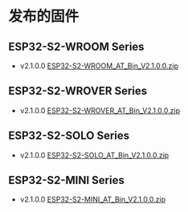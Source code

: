 发布的固件
=================

## ESP32-S2-WROOM Series

- v2.1.0.0 [ESP32-S2-WROOM_AT_Bin_V2.1.0.0.zip](https://download.espressif.com/esp_at/firmware/ESP32S2/ESP32-S2-WROOM/ESP32-S2-WROOM_AT_Bin_V2.1.0.0.zip)

## ESP32-S2-WROVER Series

- v2.1.0.0 [ESP32-S2-WROVER_AT_Bin_V2.1.0.0.zip](https://download.espressif.com/esp_at/firmware/ESP32S2/ESP32-S2-WROVER/ESP32-S2-WROVER_AT_Bin_V2.1.0.0.zip)

## ESP32-S2-SOLO Series

- v2.1.0.0 [ESP32-S2-SOLO_AT_Bin_V2.1.0.0.zip](https://download.espressif.com/esp_at/firmware/ESP32S2/ESP32-S2-SOLO/ESP32-S2-SOLO_AT_Bin_V2.1.0.0.zip)

## ESP32-S2-MINI Series

- v2.1.0.0 [ESP32-S2-MINI_AT_Bin_V2.1.0.0.zip](https://download.espressif.com/esp_at/firmware/ESP32S2/ESP32-S2-MINI/ESP32-S2-MINI_AT_Bin_V2.1.0.0.zip)
